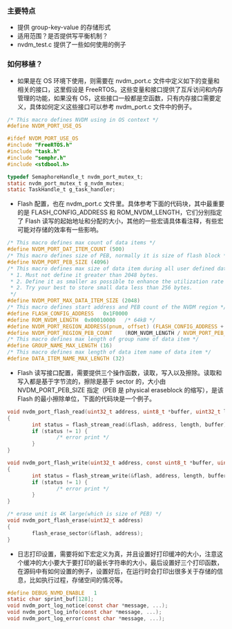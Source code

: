 ### 主要特点
- 提供 group-key-value 的存储形式
- 适用范围？是否提供写平衡机制？
- nvdm_test.c 提供了一些如何使用的例子
### 如何移植？
- 如果是在 OS 环境下使用，则需要在 nvdm_port.c 文件中定义如下的变量和相关的接口，这里假设是 FreeRTOS。这些变量和接口提供了互斥访问和内存管理的功能，如果没有 OS，这些接口一般都是空函数，只有内存接口需要定义，具体如何定义这些接口可以参考 nvdm_port.c 文件中的例子。
```c
/* This macro defines NVDM using in OS context */
#define NVDM_PORT_USE_OS

#ifdef NVDM_PORT_USE_OS
#include "FreeRTOS.h"
#include "task.h"
#include "semphr.h"
#include <stdbool.h>

typedef SemaphoreHandle_t nvdm_port_mutex_t;
static nvdm_port_mutex_t g_nvdm_mutex;
static TaskHandle_t g_task_handler;
```
- Flash 配置，也在 nvdm_port.c 文件里。具体参考下面的代码块，其中最重要的是 FLASH_CONFIG_ADDRESS 和 ROM_NVDM_LENGTH，它们分别指定了 Flash 读写的起始地址和分配的大小，其他的一些宏请具体看注释，有些宏可能对存储的效率有一些影响。
```c
/* This macro defines max count of data items */
#define NVDM_PORT_DAT_ITEM_COUNT (500)
/* This macro defines size of PEB, normally it is size of flash block */
#define NVDM_PORT_PEB_SIZE (4096)
/* This macro defines max size of data item during all user defined data items.
 * 1. Must not define it greater than 2048 bytes.
 * 2. Define it as smaller as possible to enhance the utilization rate of NVDM region.
 * 2. Try your best to store small data less than 256 bytes.
 */
#define NVDM_PORT_MAX_DATA_ITEM_SIZE (2048)
/* This macro defines start address and PEB count of the NVDM region */
#define FLASH_CONFIG_ADDRESS   0x1F0000
#define ROM_NVDM_LENGTH  0x00010000   /* 64kB */
#define NVDM_PORT_REGION_ADDRESS(pnum, offset) (FLASH_CONFIG_ADDRESS + pnum * NVDM_PORT_PEB_SIZE + offset)
#define NVDM_PORT_REGION_PEB_COUNT    (ROM_NVDM_LENGTH / NVDM_PORT_PEB_SIZE)
/* This macro defines max length of group name of data item */
#define GROUP_NAME_MAX_LENGTH (16)
/* This macro defines max length of data item name of data item */
#define DATA_ITEM_NAME_MAX_LENGTH (32)
```
- Flash 读写接口配置，需要提供三个操作函数，读取，写入以及擦除。读取和写入都是基于字节流的，擦除是基于 sector 的，大小由 NVDM_PORT_PEB_SIZE 指定（PEB 是 physical eraseblock 的缩写），是该 Flash 的最小擦除单位，下面的代码块是一个例子。
```c
void nvdm_port_flash_read(uint32_t address, uint8_t *buffer, uint32_t length)
{
        int status = flash_stream_read(&flash, address, length, buffer);
        if (status != 1) {
                /* error print */
        }
}

void nvdm_port_flash_write(uint32_t address, const uint8_t *buffer, uint32_t length)
{
        int status = flash_stream_write(&flash, address, length, buffer);
        if (status != 1) {
                /* error print */
        }
}

/* erase unit is 4K large(which is size of PEB) */
void nvdm_port_flash_erase(uint32_t address)
{
        flash_erase_sector(&flash, address);
}
```
- 日志打印设置，需要将如下宏定义为真，并且设置好打印缓冲的大小，注意这个缓冲的大小要大于要打印的最长字符串的大小，最后设置好三个打印函数，在源码中有如何设置的例子，设置好后，在运行时会打印出很多关于存储的信息，比如执行过程，存储空间的情况等。
```c
#define DEBUG_NVMD_ENABLE   1
static char sprint_buf[128];
void nvdm_port_log_notice(const char *message, ...);
void nvdm_port_log_info(const char *message, ...);
void nvdm_port_log_error(const char *message, ...);
```
